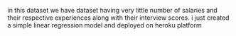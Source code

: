 in this dataset we have dataset having very little number of salaries and their respective experiences along with their interview scores.
i just created a simple linear regression model and deployed  on heroku platform
